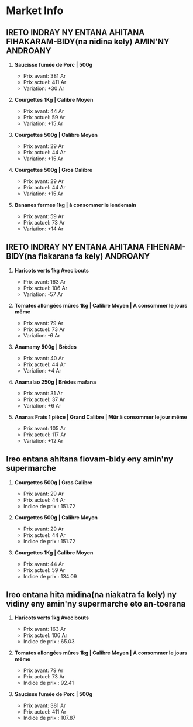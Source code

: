 # Market Info

## IRETO INDRAY NY ENTANA AHITANA FIHAKARAM-BIDY(na nidina kely) AMIN'NY ANDROANY

1. **Saucisse fumée de Porc | 500g**
   - Prix avant: 381 Ar
   - Prix actuel: 411 Ar
   - Variation: +30 Ar

2. **Courgettes 1Kg | Calibre Moyen**
   - Prix avant: 44 Ar
   - Prix actuel: 59 Ar
   - Variation: +15 Ar

3. **Courgettes 500g | Calibre Moyen**
   - Prix avant: 29 Ar
   - Prix actuel: 44 Ar
   - Variation: +15 Ar

4. **Courgettes 500g | Gros Calibre**
   - Prix avant: 29 Ar
   - Prix actuel: 44 Ar
   - Variation: +15 Ar

5. **Bananes fermes 1kg | à consommer le lendemain**
   - Prix avant: 59 Ar
   - Prix actuel: 73 Ar
   - Variation: +14 Ar

## IRETO INDRAY NY ENTANA AHITANA FIHENAM-BIDY(na fiakarana fa kely) ANDROANY

1. **Haricots verts 1kg Avec bouts**
   - Prix avant: 163 Ar
   - Prix actuel: 106 Ar
   - Variation: -57 Ar

2. **Tomates allongées mûres 1kg | Calibre Moyen | A consommer le jours même**
   - Prix avant: 79 Ar
   - Prix actuel: 73 Ar
   - Variation: -6 Ar

3. **Anamamy 500g | Brèdes**
   - Prix avant: 40 Ar
   - Prix actuel: 44 Ar
   - Variation: +4 Ar

4. **Anamalao 250g | Brèdes mafana**
   - Prix avant: 31 Ar
   - Prix actuel: 37 Ar
   - Variation: +6 Ar

5. **Ananas Frais 1 pièce | Grand Calibre | Mûr à consommer le jour même**
   - Prix avant: 105 Ar
   - Prix actuel: 117 Ar
   - Variation: +12 Ar

## Ireo entana ahitana fiovam-bidy eny amin'ny supermarche

1. **Courgettes 500g | Gros Calibre**
   - Prix avant: 29 Ar
   - Prix actuel: 44 Ar
   - Indice de prix : 151.72

2. **Courgettes 500g | Calibre Moyen**
   - Prix avant: 29 Ar
   - Prix actuel: 44 Ar
   - Indice de prix : 151.72

3. **Courgettes 1Kg | Calibre Moyen**
   - Prix avant: 44 Ar
   - Prix actuel: 59 Ar
   - Indice de prix : 134.09

## Ireo entana hita midina(na niakatra fa kely) ny vidiny eny amin'ny supermarche eto an-toerana

1. **Haricots verts 1kg Avec bouts**
   - Prix avant: 163 Ar
   - Prix actuel: 106 Ar
   - Indice de prix : 65.03

2. **Tomates allongées mûres 1kg | Calibre Moyen | A consommer le jours même**
   - Prix avant: 79 Ar
   - Prix actuel: 73 Ar
   - Indice de prix : 92.41

3. **Saucisse fumée de Porc | 500g**
   - Prix avant: 381 Ar
   - Prix actuel: 411 Ar
   - Indice de prix : 107.87

